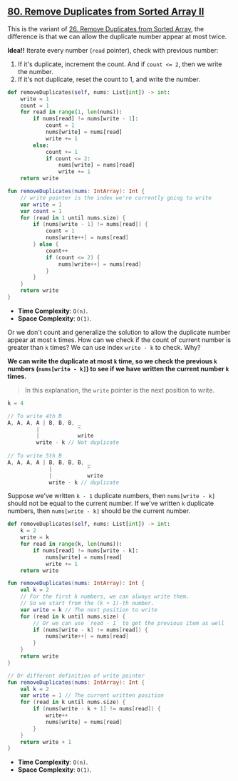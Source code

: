 ## [80. Remove Duplicates from Sorted Array II](https://leetcode.com/problems/remove-duplicates-from-sorted-array-ii)

This is the variant of [26. Remove Duplicates from Sorted Array](../leetcode/26.remove-duplicates-from-sorted-array.md), the difference is that we can allow the duplicate number appear at most twice.

**Idea!!** Iterate every number (`read` pointer), check with previous number:
1. If it's duplicate, increment the count. And if `count <= 2`, then we write the number.
2. If it's not duplicate, reset the count to 1, and write the number.

```python
def removeDuplicates(self, nums: List[int]) -> int:
    write = 1
    count = 1
    for read in range(1, len(nums)):
        if nums[read] != nums[write - 1]:
            count = 1
            nums[write] = nums[read]
            write += 1
        else:
            count += 1
            if count <= 2:
                nums[write] = nums[read]
                write += 1
    return write
```

```kotlin
fun removeDuplicates(nums: IntArray): Int {
    // write pointer is the index we're currently going to write
    var write = 1
    var count = 1
    for (read in 1 until nums.size) {
        if (nums[write - 1] != nums[read]) {
            count = 1
            nums[write++] = nums[read]
        } else {
            count++
            if (count <= 2) {
                nums[write++] = nums[read]
            }
        }
    }
    return write
}
```

* **Time Complexity**: `O(n)`.
* **Space Complexity**: `O(1)`.

Or we don't count and generalize the solution to allow the duplicate number appear at most `k` times. How can we check if the count of current number is greater than `k` times? We can use index `write - k` to check. Why?

**We can write the duplicate at most `k` time, so we check the previous `k` numbers (`nums[write - k]`) to see if we have written the current number `k` times.**

> In this explanation, the `write` pointer is the next position to write.

```js
k = 4

// To write 4th B
A, A, A, A | B, B, B, _
         |            ^
         |            write
         write - k // Not duplicate
    
// To write 5th B
A, A, A, A | B, B, B, B, _
             |           ^
             |           write
             write - k // duplicate

```
Suppose we've written `k - 1` duplicate numbers, then `nums[write - k]` should not be equal to the current number. If we've written `k` duplicate numbers, then `nums[write - k]` should be the current number.

```python
def removeDuplicates(self, nums: List[int]) -> int:
    k = 2
    write = k
    for read in range(k, len(nums)):
        if nums[read] != nums[write - k]:
            nums[write] = nums[read]
            write += 1
    return write
```

```kotlin
fun removeDuplicates(nums: IntArray): Int {
    val k = 2
    // For the first k numbers, we can always write them.
    // So we start from the (k + 1)-th number.
    var write = k // The next position to write
    for (read in k until nums.size) {
        // Or we can use `read - 1` to get the previous item as well
        if (nums[write - k] != nums[read]) {
            nums[write++] = nums[read]
        }
    }
    return write
}

// Or different definition of write pointer
fun removeDuplicates(nums: IntArray): Int {
    val k = 2  
    var write = 1 // The current written position
    for (read in k until nums.size) {
        if (nums[write - k + 1] != nums[read]) {
            write++
            nums[write] = nums[read]
        }
    }
    return write + 1
}
```

* **Time Complexity**: `O(n)`.
* **Space Complexity**: `O(1)`.